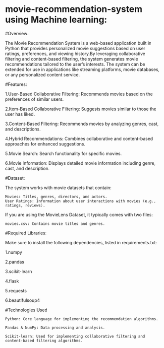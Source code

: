 # movie-recommendation-system using Machine learning:


#Overview:

The Movie Recommendation System is a web-based application built in Python that provides personalized movie suggestions based on user ratings, preferences,
and viewing history.By leveraging collaborative filtering and content-based filtering, the system generates movie recommendations tailored to the user’s interests.
The system can be extended for use in applications like streaming platforms, movie databases, or any personalized content service.

#Features:

1.User-Based Collaborative Filtering: Recommends movies based on the preferences of similar users.

2.Item-Based Collaborative Filtering: Suggests movies similar to those the user has liked.

3.Content-Based Filtering: Recommends movies by analyzing genres, cast, and descriptions.

4.Hybrid Recommendations: Combines collaborative and content-based approaches for enhanced suggestions.

5.Movie Search: Search functionality for specific movies.

6.Movie Information: Displays detailed movie information including genre, cast, and description.


#Dataset:

The system works with movie datasets that contain:

    Movies: Titles, genres, directors, and actors.
    User Ratings: Information about user interactions with movies (e.g., ratings, reviews).

If you are using the MovieLens Dataset, it typically comes with two files:

    movies.csv: Contains movie titles and genres.


#Required Libraries:

Make sure to install the following dependencies, listed in requirements.txt:


1.numpy

2.pandas

3.scikit-learn

4.flask

5.requests

6.beautifulsoup4



#Technologies Used

    Python: Core language for implementing the recommendation algorithms.
    
    Pandas & NumPy: Data processing and analysis.
    
    Scikit-learn: Used for implementing collaborative filtering and content-based filtering algorithms.
    
